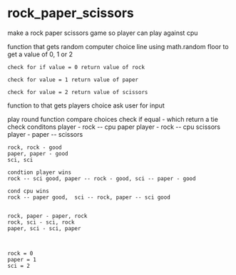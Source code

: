 # rock_paper_scissors
make a rock paper scissors game so player can play against cpu

<!-- assign rock to value of 0
assinn paper to value of 1
assign scissors to value of 2 -->

function that gets random computer choice
    line using math.random floor to get a value of 0, 1 or 2

    check for if value = 0 return value of rock

    check for value = 1 return value of paper

    check for value = 2 return value of scissors


function to that gets players choice
ask user for input

play round function 
compare choices 
check if equal - which return a tie
check conditons 
    player - rock -- cpu paper
    player - rock -- cpu scissors
    player - paper -- scissors
    
    rock, rock - good
    paper, paper - good
    sci, sci

    condtion player wins 
    rock -- sci good, paper -- rock - good, sci -- paper - good

    cond cpu wins
    rock -- paper good,  sci -- rock, paper -- sci good


    rock, paper - paper, rock
    rock, sci - sci, rock
    paper, sci - sci, paper
    


    rock = 0
    paper = 1
    sci = 2